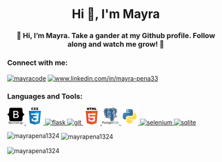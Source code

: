 <!-- <h1>
    Welcome one, welcome all.
</h1>

<p align='center'>
</p>

<div size='20px'>
    👋 Hi, I’m Mayra. Take a gander at my Github profile. Follow along and watch me grow! 🌱
</div>

<h2>
    About Me
</h2>

 👀 I’m interested in hiking, yoga and coding!
 
 🌱 I’m currently learning Python in Angela Yu's 100 Days of Code: The Complete Python Pro Bootcamp.
 
 💞️ I’m looking to collaborate on projects and learn!
 
 💪🏽 I want to join your team as Backend Software Developer. Let's talk.


<h2>
    Skills &nbsp;
</h2>


<a href='https://github.com/mayrapena1324?tab=repositories&q=&type=&language=python&sort='> <img width ='32px' src ='https://raw.githubusercontent.com/rahulbanerjee26/githubAboutMeGenerator/main/icons/python.svg'> </a>
&nbsp;


<h2>
    Connect with me
</h2>

<a href = 'https://www.linkedin.com/in/mayra-pena33/'> <img width = '32px' align= 'center' src="https://raw.githubusercontent.com/rahulbanerjee26/githubAboutMeGenerator/main/icons/linked-in-alt.svg"/></a>
&nbsp; 
<a href = 'https://twitter.com/MayraCode'> <img width = '32px' align= 'center' src="https://raw.githubusercontent.com/rahulbanerjee26/githubAboutMeGenerator/main/icons/twitter.svg"/></a>


<br>

[![Maya's GitHub stats](https://github-readme-stats.vercel.app/api?username=mayrapena1324&theme=tokyonight)](https://github.com/mayrapena1324/github-readme-stats)
 -->
<h1 align="center">Hi 👋, I'm Mayra</h1>
<h3 align="center">👋 Hi, I’m Mayra. Take a gander at my Github profile. Follow along and watch me grow! 🌱</h3>

<h3 align="left">Connect with me:</h3>
<p align="left">
<a href="https://twitter.com/mayracode" target="blank"><img align="center" src="https://raw.githubusercontent.com/rahuldkjain/github-profile-readme-generator/master/src/images/icons/Social/twitter.svg" alt="mayracode" height="30" width="40" /></a>
<a href="https://linkedin.com/in/www.linkedin.com/in/mayra-pena33" target="blank"><img align="center" src="https://raw.githubusercontent.com/rahuldkjain/github-profile-readme-generator/master/src/images/icons/Social/linked-in-alt.svg" alt="www.linkedin.com/in/mayra-pena33" height="30" width="40" /></a>
</p>

<h3 align="left">Languages and Tools:</h3>
<p align="left"> <a href="https://getbootstrap.com" target="_blank" rel="noreferrer"> <img src="https://raw.githubusercontent.com/devicons/devicon/master/icons/bootstrap/bootstrap-plain-wordmark.svg" alt="bootstrap" width="40" height="40"/> </a> <a href="https://www.w3schools.com/css/" target="_blank" rel="noreferrer"> <img src="https://raw.githubusercontent.com/devicons/devicon/master/icons/css3/css3-original-wordmark.svg" alt="css3" width="40" height="40"/> </a> <a href="https://flask.palletsprojects.com/" target="_blank" rel="noreferrer"> <img src="https://www.vectorlogo.zone/logos/pocoo_flask/pocoo_flask-icon.svg" alt="flask" width="40" height="40"/> </a> <a href="https://git-scm.com/" target="_blank" rel="noreferrer"> <img src="https://www.vectorlogo.zone/logos/git-scm/git-scm-icon.svg" alt="git" width="40" height="40"/> </a> <a href="https://www.w3.org/html/" target="_blank" rel="noreferrer"> <img src="https://raw.githubusercontent.com/devicons/devicon/master/icons/html5/html5-original-wordmark.svg" alt="html5" width="40" height="40"/> </a> <a href="https://www.postgresql.org" target="_blank" rel="noreferrer"> <img src="https://raw.githubusercontent.com/devicons/devicon/master/icons/postgresql/postgresql-original-wordmark.svg" alt="postgresql" width="40" height="40"/> </a> <a href="https://www.python.org" target="_blank" rel="noreferrer"> <img src="https://raw.githubusercontent.com/devicons/devicon/master/icons/python/python-original.svg" alt="python" width="40" height="40"/> </a> <a href="https://www.selenium.dev" target="_blank" rel="noreferrer"> <img src="https://raw.githubusercontent.com/detain/svg-logos/780f25886640cef088af994181646db2f6b1a3f8/svg/selenium-logo.svg" alt="selenium" width="40" height="40"/> </a> <a href="https://www.sqlite.org/" target="_blank" rel="noreferrer"> <img src="https://www.vectorlogo.zone/logos/sqlite/sqlite-icon.svg" alt="sqlite" width="40" height="40"/> </a> </p>

<p><img align="left" src="https://github-readme-stats.vercel.app/api/top-langs?username=mayrapena1324&show_icons=true&locale=en&layout=compact" alt="mayrapena1324" /></p>

<p>&nbsp;<img align="center" src="https://github-readme-stats.vercel.app/api?username=mayrapena1324&show_icons=true&locale=en" alt="mayrapena1324" /></p>

<p><img align="center" src="https://github-readme-streak-stats.herokuapp.com/?user=mayrapena1324&" alt="mayrapena1324" /></p>
